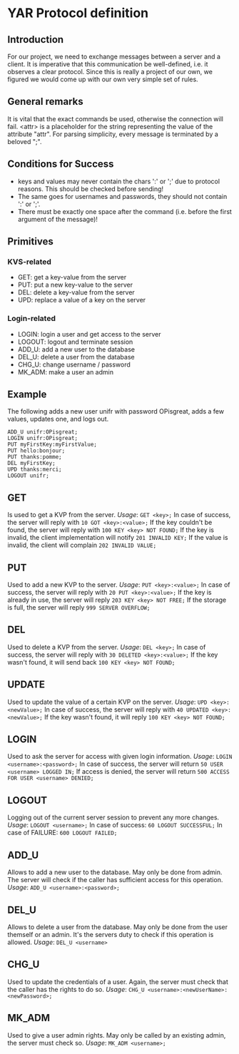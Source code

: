 # YAR Protocol definition
## Introduction
For our project, we need to exchange messages between a server and a client. It is imperative that this communication be well-defined, i.e. it observes a clear protocol. Since this is really a project of our own, we figured we would come up with our own very simple set of rules.

## General remarks
It is vital that the exact commands be used, otherwise the connection will fail. \<attr\> is a placeholder for the string representing the value of the attribute "attr". For parsing simplicity, every message is terminated by a beloved ";".

## Conditions for Success
* keys and values may never contain the chars ':' or ';' due to protocol reasons. This should be checked before sending!
* The same goes for usernames and passwords, they should not contain ':' or ';'.
* There must be exactly one space after the command (i.e. before the first argument of the message)!

## Primitives
### KVS-related
* GET: get a key-value from the server
* PUT: put a new key-value to the server
* DEL: delete a key-value from the server
* UPD: replace a value of a key on the server

### Login-related
* LOGIN: login a user and get access to the server
* LOGOUT: logout and terminate session
* ADD_U: add a new user to the database
* DEL_U: delete a user from the database
* CHG_U: change username / password
* MK_ADM: make a user an admin

## Example
The following adds a new user unifr with password OPisgreat, adds a few values, updates one, and logs out.
```
ADD_U unifr:OPisgreat;
LOGIN unifr:OPisgreat;
PUT myFirstKey:myFirstValue;
PUT hello:bonjour;
PUT thanks:pomme;
DEL myFirstKey;
UPD thanks:merci;
LOGOUT unifr;
```

## GET
Is used to get a KVP from the server.
*Usage*: `GET <key>;`
In case of success, the server will reply with `10 GOT <key>:<value>;`
If the key couldn't be found, the server will reply with `100 KEY <key> NOT FOUND;`
If the key is invalid, the client implementation will notify `201 INVALID KEY;`
If the value is invalid, the client will complain `202 INVALID VALUE;`

## PUT
Used to add a new KVP to the server.
*Usage*: `PUT <key>:<value>;`
In case of success, the server will reply with `20 PUT <key>:<value>;`
If the key is already in use, the server will reply `203 KEY <key> NOT FREE;`
If the storage is full, the server will reply `999 SERVER OVERFLOW;`

## DEL
Used to delete a KVP from the server.
*Usage*: `DEL <key>;`
In case of success, the server will reply with `30 DELETED <key>:<value>;`
If the key wasn't found, it will send back `100 KEY <key> NOT FOUND;`

## UPDATE
Used to update the value of a certain KVP on the server.
*Usage*: `UPD <key>:<newValue>;`
In case of success, the server will reply with `40 UPDATED <key>:<newValue>;`
If the key wasn't found, it will reply `100 KEY <key> NOT FOUND;`

## LOGIN
Used to ask the server for access with given login information.
*Usage*: `LOGIN <username>:<password>;`
In case of success, the server will return `50 USER <username> LOGGED IN;`
If access is denied, the server will return `500 ACCESS FOR USER <username> DENIED;`

## LOGOUT
Logging out of the current server session to prevent any more changes.
*Usage*: `LOGOUT <username>;`
In case of success: `60 LOGOUT SUCCESSFUL;`
In case of FAILURE: `600 LOGOUT FAILED;`

## ADD_U
Allows to add a new user to the database. May only be done from admin. The server will check if the caller has sufficient access for this operation.
*Usage*: `ADD_U <username>:<password>;`

## DEL_U
Allows to delete a user from the database. May only be done from the user themself or an admin. It's the servers duty to check if this operation is allowed.
*Usage*: `DEL_U <username>`

## CHG_U
Used to update the credentials of a user. Again, the server must check that the caller has the rights to do so.
*Usage*: `CHG_U <username>:<newUserName>:<newPassword>;`

## MK_ADM
Used to give a user admin rights. May only be called by an existing admin, the server must check so.
*Usage*: `MK_ADM <username>;`
